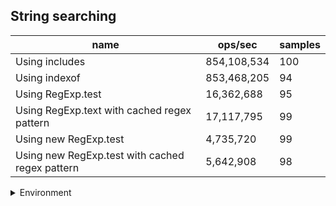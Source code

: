 ## String searching

|name|ops/sec|samples|
|-|-|-|
|Using includes|854,108,534|100|
|Using indexof|853,468,205|94|
|Using RegExp.test|16,362,688|95|
|Using RegExp.text with cached regex pattern|17,117,795|99|
|Using new RegExp.test|4,735,720|99|
|Using new RegExp.test with cached regex pattern|5,642,908|98|


<details>
<summary>Environment</summary>

* __Machine:__ linux x64 | 4 vCPUs | 7.6GB Mem
* __Run:__ Tue Nov 07 2023 23:58:23 GMT+0000 (Coordinated Universal Time)
</details>

<!--
{"environment":{"platform":"linux","arch":"x64","cpus":4,"totalMemory":7.6085662841796875},"benchmarks":[{"name":"Using includes","opsSec":854108534.4009155,"samples":7},{"name":"Using indexof","opsSec":853468204.575713,"samples":5},{"name":"Using RegExp.test","opsSec":16362687.914534708,"samples":5},{"name":"Using RegExp.text with cached regex pattern","opsSec":17117794.941742342,"samples":5},{"name":"Using new RegExp.test","opsSec":4735719.863370517,"samples":7},{"name":"Using new RegExp.test with cached regex pattern","opsSec":5642907.937364835,"samples":4}]}-->
